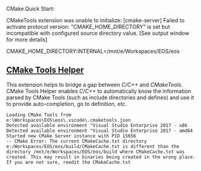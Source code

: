 CMake.Quick Start:

CMakeTools extension was unable to initialize: [cmake-server] Failed to activate protocol version: "CMAKE_HOME_DIRECTORY" is set but incompatible with configured source directory value. [See output window for more details]

CMAKE_HOME_DIRECTORY:INTERNAL=/mnt/e/Workspaces/EOS/eos

## [CMake Tools Helper](#https://marketplace.visualstudio.com/items?itemName=maddouri.cmake-tools-helper)
This extension helps to bridge a gap between *C/C++* and *CMakeTools*.
CMake Tools Helper enables *C/C++* to automatically know the information parsed by CMake Tools (such as include directories and defines) and use it to provide auto-completion, go to definition, etc.

```
Loading CMake Tools from e:\Workspaces\EOS\eos\.vscode\.cmaketools.json
Detected available environment "Visual Studio Enterprise 2017 - x86
Detected available environment "Visual Studio Enterprise 2017 - amd64
Started new CMake Server instance with PID 15656
-- CMake Error: The current CMakeCache.txt directory e:/Workspaces/EOS/eos/build/CMakeCache.txt is different than the directory /mnt/e/Workspaces/EOS/eos/build where CMakeCache.txt was created. This may result in binaries being created in the wrong place. If you are not sure, reedit the CMakeCache.txt
```
